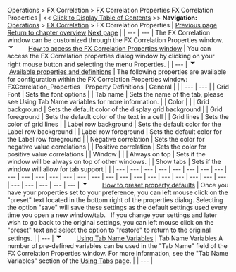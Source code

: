﻿
Operations > FX Correlation > FX Correlation Properties
FX Correlation Properties
| << [Click to Display Table of Contents](fx-correlation-properties.md) >> **Navigation:**     [Operations](operations-1.md) > [FX Correlation](fx-correlation-1.md) > FX Correlation Properties | [Previous page](using-the-fx-correlation-windo-1.md) [Return to chapter overview](fx-correlation-1.md) [Next page](window-linking-fx-correlation-1.md) |
| --- | --- |
The FX Correlation window can be customized through the FX Correlation Properties window.
 
![tog_minus](tog_minus-1.gif)        [How to access the FX Correlation Properties window](javascript:HMToggle('toggle','HowtoaccesstheFXCorrelationPropertieswindow','HowtoaccesstheFXCorrelationPropertieswindow_ICON'))
| You can access the FX Correlation properties dialog window by clicking on your right mouse button and selecting the menu Properties. |
| --- |
![tog_minus](tog_minus-1.gif)        [Available properties and definitions](javascript:HMToggle('toggle','AvailablePropertiesAndDefinitions','AvailablePropertiesAndDefinitions_ICON'))
| The following properties are available for configuration within the FX Correlation Properties window:   FXCorrelation_Properties   Property Definitions   | General |  | | --- | --- | | Grid Font | Sets the font options | | Tab name | Sets the name of the tab, please see Using Tab Name variables for more information. | | Color |  | | Grid background | Sets the default color of the display grid background | | Grid foreground | Sets the default color of the text in a cell | | Grid lines | Sets the color of grid lines | | Label row background | Sets the default color for the Label row background | | Label row foreground | Sets the default color for the Label row foreground | | Negative correlation | Sets the color for negative value correlations | | Positive correlation | Sets the color for positive value correlations | | Window |  | | Always on top | Sets if the window will be always on top of other windows. | | Show tabs | Sets if the window will allow for tab support | |
| --- | --- | --- | --- | --- | --- | --- | --- | --- | --- | --- | --- | --- | --- | --- | --- | --- | --- | --- | --- | --- | --- | --- | --- | --- | --- | --- | --- | --- |
![tog_minus](tog_minus-1.gif)        [How to preset property defaults](javascript:HMToggle('toggle','HowToPresetPropertyDefaults','HowToPresetPropertyDefaults_ICON'))
| Once you have your properties set to your preference, you can left mouse click on the "preset" text located in the bottom right of the properties dialog. Selecting the option "save" will save these settings as the default settings used every time you open a new window/tab.   If you change your settings and later wish to go back to the original settings, you can left mouse click on the "preset" text and select the option to "restore" to return to the original settings. |
| --- |
![tog_minus](tog_minus-1.gif)        [Using Tab Name Variables](javascript:HMToggle('toggle','UsingTabNameVariables','UsingTabNameVariables_ICON'))
| Tab Name Variables A number of pre-defined variables can be used in the "Tab Name" field of the FX Correlation Properties window. For more information, see the "Tab Name Variables" section of the [Using Tabs](using_tabs-1.md) page. |
| --- |
